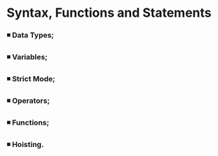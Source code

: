 # Syntax, Functions and Statements

### :black_medium_small_square: Data Types;
### :black_medium_small_square: Variables;
### :black_medium_small_square: Strict Mode;
### :black_medium_small_square: Operators;
### :black_medium_small_square: Functions;
### :black_medium_small_square: Hoisting.

